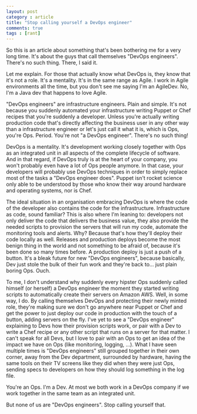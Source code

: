 ```yaml
---
layout: post
category : article
title: "Stop calling yourself a DevOps engineer"
comments: true
tags : [rant]
---
```


So this is an article about something that's been bothering me for a very
long time. It's about the guys that call themselves "DevOps engineers". There's no
such thing. There, I said it.

Let me explain. For those that actually know what DevOps is, they know that it's
not a role. It's a mentality. It's in the same range as Agile. I work in Agile
environments all the time, but you don't see me saying I'm an AgileDev. No, I'm a
Java dev that happens to love Agile.

"DevOps engineers" are infrastructure engineers. Plain and simple. It's not because
you suddenly automated your infrastructure writing Puppet or Chef recipes that you're
suddenly a developer. Unless you're actually writing production code that's directly
affecting the business user in any other way than a infrastructure engineer or
let's just call it what it is, which is Ops, you're Ops. Period. You're not "a DevOps engineer".
There's no such thing!

DevOps is a mentality. It's development
working closely together with Ops as an integrated unit in all aspects of the complete lifecycle of software. And in that regard,
if DevOps truly is at the heart of your company, you won't probably even have a lot of Ops people anymore.
In that case, your developers will probably use DevOps techniques in order to simply
replace most of the tasks a "DevOps engineer does". Puppet isn't rocket science only able to be
understood by those who know their way around hardware and operating systems, nor is Chef.

The ideal situation in an organisation embracing DevOps is where the code of the developer
also contains the code for the infrastructure. Infrastructure as code, sound familiar?
This is also where I'm leaning to: developers not only deliver the code that delivers the business value,
they also provide the needed scripts to provision the servers that will run my code, automate the
monitoring tools and alerts. Why? Because that's how they'll deploy their code locally as well.
Releases and production deploys become the most benign thing in the world and not something to be
afraid of, because it's been done so many times before. A production deploy is just a push of
a button. It's a bleak future for new "DevOps engineers", because basically, Dev just stole the bulk of their fun
work and they're back to... just plain boring Ops. Ouch.

To me, I don't understand why suddenly every hipster Ops suddenly called himself (or herself)
a DevOps engineer the moment they started writing scripts to automatically create their servers
on Amazon AWS. Well, in some way, I do. By calling themselves DevOps and protecting their newly minted role,
they're making sure we don't go anywhere near Puppet or Chef and get the power to just deploy our
code in production with the touch of a button, adding servers on the fly. I've yet to see a "DevOps engineer" explaining to Devs
how their provision scripts work, or pair with a Dev to write a Chef recipe or any other script that runs on a server for that matter.
I can't speak for all Devs, but I love to pair with an Ops to get an idea of the impact we have on Ops (like monitoring, logging, ...). What I have seen multiple times is "DevOps engineers" still grouped together in their own corner, away from the Dev department, surrounded by hardware,
having the same tools on their TV screens like they did when they were just Ops, sending specs to developers on how they should log something in the log file.

You're an Ops. I'm a Dev. At most we both work in a DevOps company if we work together in the same team as an integrated unit.

But none of us are "DevOps engineers". Stop calling yourself that.
